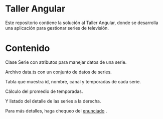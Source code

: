 
# Taller Angular

Este repositorio contiene la solución al Taller Angular, donde se desarrolla una aplicación para gestionar series de televisión.

# Contenido

Clase Serie con atributos para manejar datos de una serie.

Archivo data.ts con un conjunto de datos de series.

Tabla que muestra id, nombre, canal y temporadas de cada serie.

Cálculo del promedio de temporadas.

Y listado del detalle de las series a la derecha.

Para más detalles, haga chequeo del [enunciado](TallerAngular_Enunciado.pdf)
.

